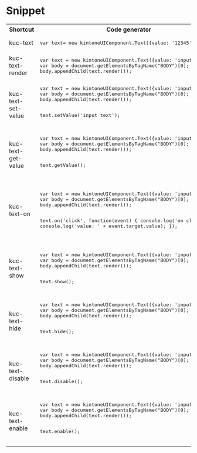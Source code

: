 # Snippet
<table>
<tr>
<th>Shortcut</th>
<th>Code generator</th>
<th>Description</th>
</tr>

<tr>
<td>kuc-text</td>
<td>
<pre>
var text= new kintoneUIComponent.Text({value: '12345'});
</pre>
</td>
<td>Constructor</td>
</tr>

<tr>
<td>kuc-text-render</td>
<td>
<pre>
var text = new kintoneUIComponent.Text({value: 'input text'});
var body = document.getElementsByTagName("BODY")[0];
body.appendChild(text.render());
</pre>
</td>
<td>Get dom element of component.</td>
</tr>

<tr>
<td>kuc-text-set-value</td>
<td>
<pre>
var text = new kintoneUIComponent.Text({value: 'input text'});
var body = document.getElementsByTagName("BODY")[0];
body.appendChild(text.render());
 
text.setValue('input text');
</pre>
</td>
<td>Set the value of text field.</td>
</tr>

<tr>
<td>kuc-text-get-value</td>
<td>
<pre>
var text = new kintoneUIComponent.Text({value: 'input text'});
var body = document.getElementsByTagName("BODY")[0];
body.appendChild(text.render());
 
text.getValue();
</pre>
</td>
<td>Get the value of text field.</td>
</tr>

<tr>
<td>kuc-text-on</td>
<td>
<pre>	
var text = new kintoneUIComponent.Text({value: 'input text'});
var body = document.getElementsByTagName("BODY")[0];
body.appendChild(text.render());
 
text.on('click', function(event) {
    console.log('on click');
    console.log('value: ' + event.target.value);
});
</pre>
</td>
<td>Register callback for a event of component</td>
</tr>

<tr>
<td>kuc-text-show</td>
<td>
<pre>	
var text = new kintoneUIComponent.Text({value: 'input text'});
var body = document.getElementsByTagName("BODY")[0];
body.appendChild(text.render());
 
text.show();
</pre>
</td>
<td>Display the Text field.</td>
</tr>

<tr>
<td>kuc-text-hide</td>
<td>
<pre>
var text = new kintoneUIComponent.Text({value: 'input text'});
var body = document.getElementsByTagName("BODY")[0];
body.appendChild(text.render());
 
text.hide();
</pre>
</td>
<td>Hide the Text field.</td>
</tr>

<tr>
<td>kuc-text-disable</td>
<td>
<pre>
var text = new kintoneUIComponent.Text({value: 'input text'});
var body = document.getElementsByTagName("BODY")[0];
body.appendChild(text.render());
 
text.disable();
</pre>
</td>
<td>Disabled the Text field.</td>
</tr>

<tr>
<td>kuc-text-enable</td>
<td>
<pre>
var text = new kintoneUIComponent.Text({value: 'input text'});
var body = document.getElementsByTagName("BODY")[0];
body.appendChild(text.render());
 
text.enable();
</pre>
</td>
<td>Enabled the Text field.</td>
</tr>
</table>